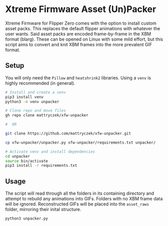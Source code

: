 # Xtreme Firmware Asset (Un)Packer

Xtreme Firmware for Flipper Zero comes with the option to install custom asset packs. This replaces the default flipper animations with whatever the user wants. Said asset packs are encoded frame-by-frame in the XBM format (blarg). These can be opened on Linux with some mild effort, but this script aims to convert and knit XBM frames into the more prevalent GIF format.

## Setup

You will only need the `Pillow` and `heatshrink2` libraries. Using a `venv` is highly recommended (in general). 


```bash
# Install and create a venv
pip3 install venv
python3 -m venv unpacker

# Clone repo and move files
gh repo clone mattryczek/xfw-unpacker

#  OR

git clone https://github.com/mattryczek/xfw-unpacker.git

cp xfw-unpacker/unpacker.py xfw-unpacker/requirements.txt unpacker/

# Activate venv and install dependencies
cd unpacker
source bin/activate
pip3 install -r requirements.txt
```

## Usage
The script will read through all the folders in its containing directory and attempt to rebuild any animations into GIFs. Folders with no XBM frame data will be ignored. Reconstructed GIFs will be placed into the `asset_raws` folder, mirroring their inital structure.

```bash
python3 unpacker.py
```